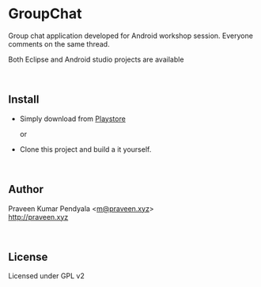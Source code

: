 GroupChat
=========
Group chat application developed for Android workshop session. Everyone comments on the same thread.

Both Eclipse and Android studio projects are available

<br/>

Install
----------------------
* Simply download from <a href="https://play.google.com/store/apps/details?id=in.co.praveenkumar.groupchat" target="_blank">Playstore</a>
    
    or
    
* Clone this project and build a it yourself.

<br/>

Author
----------------------
Praveen Kumar Pendyala <<m@praveen.xyz>><br>
http://praveen.xyz

<br/>

License
----------------------
Licensed under GPL v2
